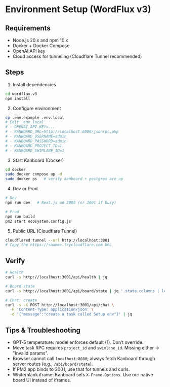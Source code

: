 # Environment Setup (WordFlux v3)

## Requirements
- Node.js 20.x and npm 10.x
- Docker + Docker Compose
- OpenAI API key
- Cloud access for tunneling (Cloudflare Tunnel recommended)

## Steps

1) Install dependencies
```bash
cd wordflux-v3
npm install
```

2) Configure environment
```bash
cp .env.example .env.local
# Edit .env.local
# - OPENAI_API_KEY=...
# - KANBOARD_URL=http://localhost:8080/jsonrpc.php
# - KANBOARD_USERNAME=admin
# - KANBOARD_PASSWORD=admin
# - KANBOARD_PROJECT_ID=1
# - KANBOARD_SWIMLANE_ID=1
```

3) Start Kanboard (Docker)
```bash
cd docker
sudo docker compose up -d
sudo docker ps   # verify kanboard + postgres are up
```

4) Dev or Prod
```bash
# Dev
npm run dev   # Next.js on 3000 (or 3001 if busy)

# Prod
npm run build
pm2 start ecosystem.config.js
```

5) Public URL (Cloudflare Tunnel)
```bash
cloudflared tunnel --url http://localhost:3001
# Copy the https://<name>.trycloudflare.com URL
```

## Verify
```bash
# Health
curl -s http://localhost:3001/api/health | jq

# Board state
curl -s http://localhost:3001/api/board/state | jq '.state.columns | length'

# Chat: create
curl -s -X POST http://localhost:3001/api/chat \
  -H 'Content-Type: application/json' \
  -d '{"message":"create a task called Setup env"}' | jq
```

## Tips & Troubleshooting
- GPT‑5 temperature: model enforces default (1). Don’t override.
- Move task RPC requires `project_id` and `swimlane_id`. Missing either → "Invalid params".
- Browser cannot call `localhost:8080`; always fetch Kanboard through server routes (e.g., `/api/board/state`).
- If PM2 app binds to 3001, use that for tunnels and curls.
- White/blank iframe: Kanboard sets `X-Frame-Options`. Use our native board UI instead of iframes.

